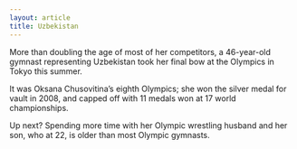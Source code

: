 ```yaml
---
layout: article
title: Uzbekistan
---
```


More than doubling the age of most of her competitors, a 46-year-old gymnast representing Uzbekistan took her final bow at the Olympics in Tokyo this summer.

It was Oksana Chusovitina’s eighth Olympics; she won the silver medal for vault in 2008, and capped off with 11 medals won at 17 world championships.

Up next? Spending more time with her Olympic wrestling husband and her son, who at 22, is older than most Olympic gymnasts.
